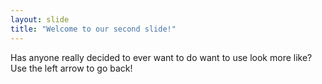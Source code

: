 ```yaml
---
layout: slide
title: "Welcome to our second slide!"
---
```

Has anyone really decided to ever want to do want to use look more like?
Use the left arrow to go back!
